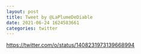 ```yaml
--- 
layout: post 
title: Tweet by @LaPlumeDeDiable 
date: 2021-06-24 1624583661 
categories: twitter 
--- 
```

https://twitter.com/o/status/1408231973139668994